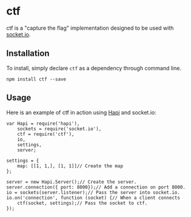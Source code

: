 # ctf

ctf is a "capture the flag" implementation designed to be used with [socket.io](http://socket.io/).

## Installation

To install, simply declare `ctf` as a dependency through command line.

`npm install ctf --save`

## Usage

Here is an example of ctf in action using [Hapi](http://hapijs.com) and socket.io:

```
var Hapi = require('hapi'),
    sockets = require('socket.io'),
    ctf = require('ctf'),
    io,
    settings,
    server;

settings = {
    map: [[1, 1,], [1, 1]]// Create the map
};

server = new Hapi.Server();// Create the server.
server.connection({ port: 8000});// Add a connection on port 8000.
io = sockets(server.listener);// Pass the server into socket.io.
io.on('connection', function (socket) {// When a client connects
    ctf(socket, settings);// Pass the socket to ctf.
});
```
